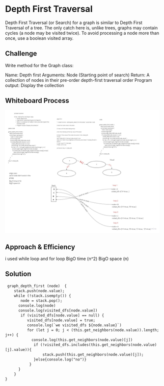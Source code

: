 # Depth First Traversal
<!-- Short summary or background information -->
Depth First Traversal (or Search) for a graph is similar to Depth First Traversal of a tree. The only catch here is, unlike trees, graphs may contain cycles (a node may be visited twice). To avoid processing a node more than once, use a boolean visited array. 
## Challenge
<!-- Description of the challenge -->
Write  method for the Graph class:

Name: Depth first
Arguments: Node (Starting point of search)
Return: A collection of nodes in their pre-order depth-first traversal order
Program output: Display the collection

## Whiteboard Process
<!-- Embedded whiteboard image -->
![t1](dfs.jpg)
## Approach & Efficiency
<!-- What approach did you take? Why? What is the Big O space/time for this approach? -->
i used while loop and for loop 
BigO time (n^2)
BigO space (n)

## Solution
<!-- Embedded whiteboard image -->
```
 graph_depth_first (node)  { 
    stack.push(node.value);
    while (!stack.isempty()) {
       node = stack.pop();
      console.log(node)
      console.log(visited_dfs[node.value])
       if (visited_dfs[node.value] == null) {
          visited_dfs[node.value] = true;
          console.log(`we visited_dfs ${node.value}`)
          for (let j = 0; j < (this.get_neighbors(node.value)).length; j++) {
            console.log(this.get_neighbors(node.value)[j])
             if (!visited_dfs.includes(this.get_neighbors(node.value)[j].value)){
                 stack.push(this.get_neighbors(node.value)[j]);
             }else{console.log("no")}
           }
      }
    }
}